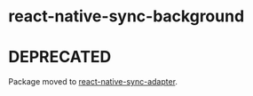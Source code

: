 # react-native-sync-background

# DEPRECATED

Package moved to [react-native-sync-adapter](https://www.npmjs.com/package/react-native-sync-adapter).